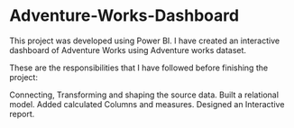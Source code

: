# Adventure-Works-Dashboard


This project was developed using Power BI. I have created an interactive dashboard of Adventure Works using Adventure works dataset.

These are the responsibilities that I have followed before finishing the project: 

Connecting, Transforming and shaping the source data.
Built a relational model.
Added calculated Columns and measures.
Designed an Interactive report.
